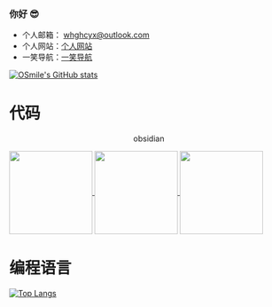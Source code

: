 ### 你好 😎
- 个人邮箱： whghcyx@outlook.com 
- 个人网站：<a href="https://whg555.github.io/">个人网站</a>
- 一笑导航：<a href="https://whg555.github.io/web-url/">一笑导航</a>

[![OSmile's GitHub stats](https://github-readme-stats.vercel.app/api?username=WHG555&show_icons=true&theme=transparent)](https://github.com/anuraghazra/github-readme-stats)

# 代码
<p align="center"> obsidian </p>
<a href="https://github.com/WHG555/obsidian-docker"  height="150px" width="400">
  <img align="center" height="150px"  src="https://github-readme-stats.vercel.app/api/pin/?username=WHG555&repo=obsidian-docker" />
</a>
<a href="https://github.com/WHG555/lunar-calendar" height="150px" width="400">
  <img align="center" height="150px" src="https://github-readme-stats.vercel.app/api/pin/?username=WHG555&repo=lunar-calendar" />
</a>

<a href="https://github.com/WHG555/program-demo" height="150px" width="400">
  <img align="center" height="150px" src="https://github-readme-stats.vercel.app/api/pin/?username=WHG555&repo=program-demo" />
</a>



# 编程语言
[![Top Langs](https://github-readme-stats.vercel.app/api/top-langs/?username=WHG555&layout=compact)](https://github.com/anuraghazra/github-readme-stats)

